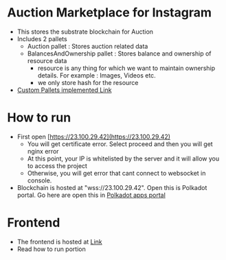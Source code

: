 # Auction Marketplace for Instagram

- This stores the substrate blockchain for Auction
- Includes 2 pallets
  - Auction pallet : Stores auction related data
  - BalancesAndOwnership pallet : Stores balance and ownership of resource data
    - resource is any thing for which we want to maintain ownership details. For example : Images, Videos etc.
    - we only store hash for the resource
- [Custom Pallets implemented Link](https://github.com/devanshu0987/substrate_blockchain/tree/main/pallets)

# How to run

- First open [https://23.100.29.42](https://23.100.29.42)
  - You will get certificate error. Select proceed and then you will get nginx error
  - At this point, your IP is whitelisted by the server and it will allow you to access the project
  - Otherwise, you will get error that cant connect to websocket in console.
- Blockchain is hosted at "wss://23.100.29.42". Open this is Polkadot portal. Go here are open this in [Polkadot apps portal](https://polkadot.js.org/apps/#/explorer)

# Frontend

- The frontend is hosted at [Link](https://github.com/devanshu0987/node-express-boilerplate)
- Read how to run portion
